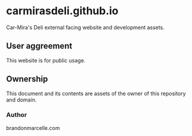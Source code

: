 # carmirasdeli.github.io
Car-Mira's Deli external facing website and development assets.

## User aggreement
This website is for public usage.

## Ownership 
This document and its contents are assets of the owner of this repository and domain.

### Author
brandonmarcelle.com
